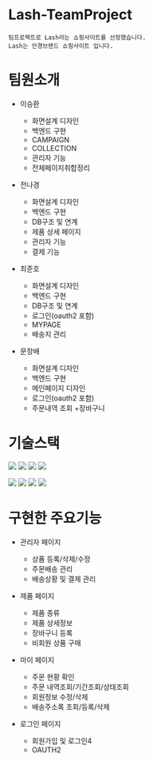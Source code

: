 # Lash-TeamProject
```
팀프로젝트로 Lash라는 쇼핑사이트를 선정했습니다.
Lash는 안경브랜드 쇼핑사이트 입니다.
```
# 팀원소개
+ 이승환
    + 화면설계 디자인
    + 백엔드 구현
    + CAMPAIGN
    + COLLECTION
    + 관리자 기능
    + 전체페이지취합정리
    
+ 전나경
    + 화면설계 디자인
    + 백엔드 구현
    + DB구조 및 연계
    + 제품 상세 페이지
    + 관리자 기능
    + 결제 기능
+ 최준호
    + 화면설계 디자인
    + 백엔드 구현
    + DB구조 및 연계
    + 로그인(oauth2 포함)
    + MYPAGE
    + 배송지 관리
+ 문창배
    + 화면설계 디자인
    + 백엔드 구현
    + 메인페이지 디자인
    + 로그인(oauth2 포함)
    + 주문내역 조회
    +장바구니
    
# 기술스택

<img src="https://img.shields.io/badge/java-007396?style=for-the-badge&logo=java&logoColor=white"> <img src="https://img.shields.io/badge/html5-E34F26?style=for-the-badge&logo=html5&logoColor=white"> <img src="https://img.shields.io/badge/css-1572B6?style=for-the-badge&logo=css3&logoColor=white"> <img src="https://img.shields.io/badge/javascript-F7DF1E?style=for-the-badge&logo=javascript&logoColor=black">

<img src="https://img.shields.io/badge/github-181717?style=for-the-badge&logo=github&logoColor=white"> <img src="https://img.shields.io/badge/mariaDB-003545?style=for-the-badge&logo=mariaDB&logoColor=white"> <img src="https://img.shields.io/badge/github-181717?style=for-the-badge&logo=github&logoColor=white"> <img src="https://img.shields.io/badge/IntelliJ IDEA-000000?style=for-the-badge&logo=IntelliJ IDEA&logoColor=white">


# 구현한 주요기능
+ 관리자 페이지

    + 상품 등록/삭제/수정 
    + 주문배송 관리
    + 배송상황 및 결제 관리
+ 제품 페이지
    + 제품 종류
    + 제품 상세정보
    + 장바구니 등록
    + 비회원 상품 구매
+ 마이 페이지
    + 주문 현황 확인
    + 주문 내역조회/기간조회/상태조회
    + 회원정보 수정/삭제
    + 배송주소록 조회/등록/삭제
+ 로그인 페이지
    + 회원가입 및 로그인4
    + OAUTH2


 
